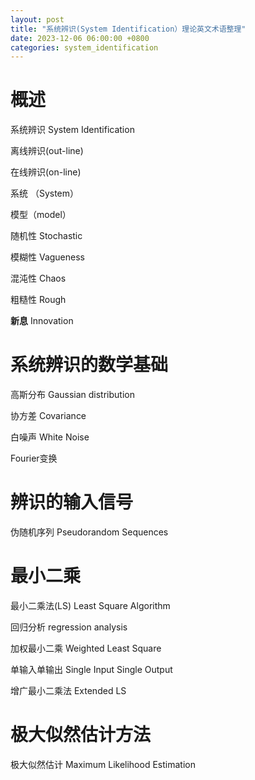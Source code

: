 ```yaml
---
layout: post
title: "系统辨识(System Identification）理论英文术语整理"
date: 2023-12-06 06:00:00 +0800
categories: system_identification
---
```


# 概述

系统辨识 System Identification

离线辨识(out-line)

在线辨识(on-line)

系统 （System）

模型（model）

随机性 Stochastic

模糊性 Vagueness

混沌性 Chaos

粗糙性 Rough

**新息** Innovation

# 系统辨识的数学基础

高斯分布 Gaussian distribution

协方差 Covariance

白噪声 White Noise

Fourier变换

# 辨识的输入信号

伪随机序列 Pseudorandom Sequences

# 最小二乘

最小二乘法(LS) Least Square Algorithm

回归分析 regression analysis

加权最小二乘 Weighted Least Square

单输入单输出 Single Input Single Output

增广最小二乘法 Extended LS


# 极大似然估计方法

极大似然估计 Maximum Likelihood Estimation